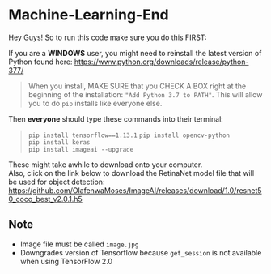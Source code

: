 # Machine-Learning-End

Hey Guys! So to run this code make sure you do this FIRST:

If you are a **WINDOWS** user, you might need to reinstall the latest version of Python found here: https://www.python.org/downloads/release/python-377/  
> When you install, MAKE SURE that you CHECK A BOX right at the beginning of the installation: `"Add Python 3.7 to PATH"`. This will allow you to do `pip` installs like everyone else.


Then **everyone** should type these commands into their terminal:  
> `pip install tensorflow==1.13.1` 
`pip install opencv-python`  
`pip install keras`  
`pip install imageai --upgrade`  


These might take awhile to download onto your computer.  
Also, click on the link below to download the RetinaNet model file that will be used for object detection:  
https://github.com/OlafenwaMoses/ImageAI/releases/download/1.0/resnet50_coco_best_v2.0.1.h5

## Note  
- Image file must be called `image.jpg`
- Downgrades version of Tensorflow because `get_session` is not available when using TensorFlow 2.0

